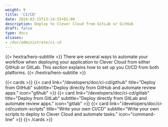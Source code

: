 ```yaml
---
weight: 9
title: 'CI/CD'
date: 2024-03-15T13:14:53+01:00
description: Deploy to Clever Cloud from GitLab or GitHub
draft: false
type: docs
aliases:
- /doc/administrate/ci-cd
---
```


{{< hextra/hero-subtitle >}}
  There are several ways to automate your workflow when deploying your application to Clever Cloud from either GitHub or GitLab. This section explains how to set up you CI/CD from both platforms.
{{< /hextra/hero-subtitle >}}

{{< cards >}}
  {{< card link="/developers/doc/ci-cd/github" title="Deploy from GitHub" subtitle="Deploy directly from GitHub and automate review apps." icon="github" >}}
  {{< card link="/developers/doc/ci-cd/gitlab" title="Deploy from GitLab" subtitle="Deploy directly from GitLab and automate review apps." icon="gitlab" >}}
  {{< card link="/developers/doc/ci-cd/custom-scripts" title="Write your own CI/CD" subtitle="Write your own scripts to deploy to Clever Cloud and automate tasks." icon="command-line" >}}
{{< /cards >}}
